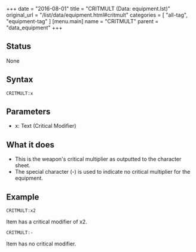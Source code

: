 +++
date = "2016-08-01"
title = "CRITMULT (Data: equipment.lst)"
original_url = "/list/data/equipment.html#critmult"
categories = [ "all-tag", "equipment-tag" ]
[menu.main]
    name = "CRITMULT"
    parent = "data_equipment"
+++

## Status

None

## Syntax

`CRITMULT:x`

## Parameters

-   x: Text (Critical Modifier)



What it does
------------

-   This is the weapon's critical multiplier as outputted to the
    character sheet.
-   The special character (-) is used to indicate no critical multiplier
    for the equipment.

Example
-------

`CRITMULT:x2`

Item has a critical modifier of x2.

`CRITMULT:-`

Item has no critical modifier.


